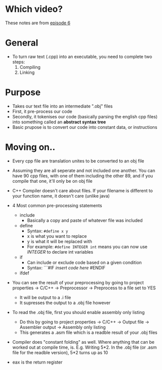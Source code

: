 # Which video?
These notes are from [episode 6](https://youtu.be/3tIqpEmWMLI)

# General
- To turn raw text (.cpp) into an executable, you need to complete two steps:
    1. Compiling
    2. Linking

# Purpose
- Takes our text file into an intermediate ".obj" files
- First, it pre-process our code
- Secondly, it tokenises our code (basically parsing the english cpp files) into something called an **abstract syntax tree**
- Basic prupose is to convert our code into constant data, or instructions


# Moving on..
- Every cpp file are translation unites to be converted to an obj file
- Assuming they are all seperate and not included one another. You can have 90 cpp files, with one of them including the other 89, and if you compile that one, it'll only be on obj file
- C++ Compiler doesn't care about files. If your filename is different to your function name, it doesn't care (unlike java)

- 4 Most common pre-processing statements
  - include
    - Basically a copy and paste of whatever file was included
  - define
    - Syntax: ```#define x y```
    - x is what you want to replace
    - y is what it will be replaced with
    - For example: ```#define INTEGER int``` means you can now use *INTEGER* to declare int variables
  - if
    - Can include or exclude code based on a given condition
    - Syntax: ```#IF *insert code here* #ENDIF
  - ifdef
- You can see the result of your preprocessing by going to project properties -> C/C++ -> Preprocessor -> Preprocess to a file set to YES
  - It will be output to a .i file
  - It supresses the output to a .obj file however
  

- To read the .obj file, first you should enable assembly only listing
  - Do this by going to project properties -> C/C++ -> Output file -> Assembler output -> Assembly only listing
  - This generates a .asm file which is a readble result of your .obj files

- Compiler does "constant folding" as well. Where anything that can be worked out at compile time, is. E.g. Writing 5\*2. In the .obj file (or .asm file for the readble version), 5\*2 turns up as 10

- eax is the return register